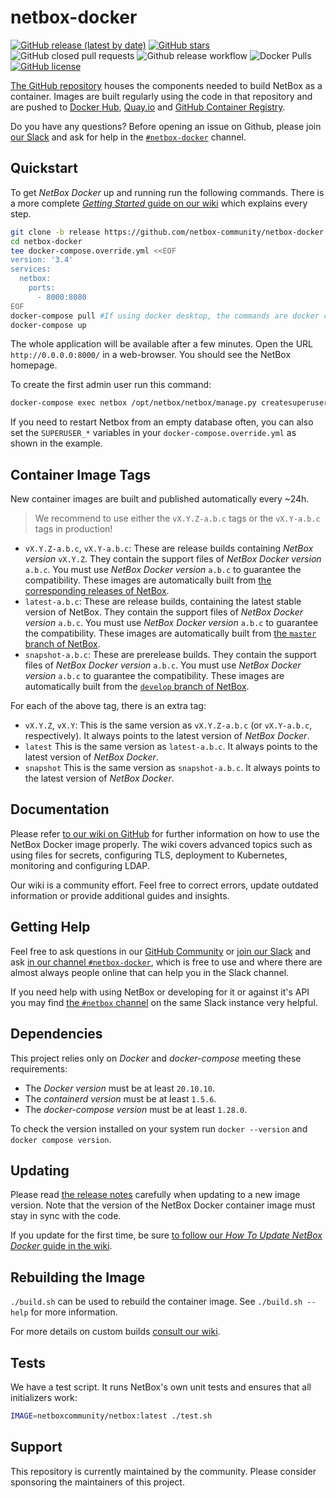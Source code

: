 # netbox-docker

[![GitHub release (latest by date)](https://img.shields.io/github/v/release/netbox-community/netbox-docker)][github-release]
[![GitHub stars](https://img.shields.io/github/stars/netbox-community/netbox-docker)][github-stargazers]
![GitHub closed pull requests](https://img.shields.io/github/issues-pr-closed-raw/netbox-community/netbox-docker)
![Github release workflow](https://img.shields.io/github/actions/workflow/status/netbox-community/netbox-docker/release.yml?branch=release)
![Docker Pulls](https://img.shields.io/docker/pulls/netboxcommunity/netbox)
[![GitHub license](https://img.shields.io/github/license/netbox-community/netbox-docker)][netbox-docker-license]

[The GitHub repository][netbox-docker-github] houses the components needed to build NetBox as a container.
Images are built regularly using the code in that repository and are pushed to [Docker Hub][netbox-dockerhub], [Quay.io][netbox-quayio] and [GitHub Container Registry][netbox-ghcr].

Do you have any questions?
Before opening an issue on Github,
please join [our Slack][netbox-docker-slack] and ask for help in the [`#netbox-docker`][netbox-docker-slack-channel] channel.

[github-stargazers]: https://github.com/netbox-community/netbox-docker/stargazers
[github-release]: https://github.com/netbox-community/netbox-docker/releases
[netbox-dockerhub]: https://hub.docker.com/r/netboxcommunity/netbox/
[netbox-quayio]: https://quay.io/repository/netboxcommunity/netbox
[netbox-ghcr]: https://github.com/netbox-community/netbox-docker/pkgs/container/netbox
[netbox-docker-github]: https://github.com/netbox-community/netbox-docker/
[netbox-docker-slack]: https://join.slack.com/t/netdev-community/shared_invite/zt-mtts8g0n-Sm6Wutn62q_M4OdsaIycrQ
[netbox-docker-slack-channel]: https://netdev-community.slack.com/archives/C01P0GEVBU7
[netbox-slack-channel]: https://netdev-community.slack.com/archives/C01P0FRSXRV
[netbox-docker-license]: https://github.com/netbox-community/netbox-docker/blob/release/LICENSE

## Quickstart

To get _NetBox Docker_ up and running run the following commands.
There is a more complete [_Getting Started_ guide on our wiki][wiki-getting-started] which explains every step.

```bash
git clone -b release https://github.com/netbox-community/netbox-docker.git
cd netbox-docker
tee docker-compose.override.yml <<EOF
version: '3.4'
services:
  netbox:
    ports:
      - 8000:8080
EOF
docker-compose pull #If using docker desktop, the commands are docker compose pull and docker compose up
docker-compose up
```

The whole application will be available after a few minutes.
Open the URL `http://0.0.0.0:8000/` in a web-browser.
You should see the NetBox homepage.

To create the first admin user run this command:

```bash
docker-compose exec netbox /opt/netbox/netbox/manage.py createsuperuser # (Docker Desktop) docker compose exec netbox /opt/netbox/netbox/manage.py createsuperuser
```

If you need to restart Netbox from an empty database often, you can also set the `SUPERUSER_*` variables in your `docker-compose.override.yml` as shown in the example.

[wiki-getting-started]: https://github.com/netbox-community/netbox-docker/wiki/Getting-Started

## Container Image Tags

New container images are built and published automatically every ~24h.

> We recommend to use either the `vX.Y.Z-a.b.c` tags or the `vX.Y-a.b.c` tags in production!

* `vX.Y.Z-a.b.c`, `vX.Y-a.b.c`:
  These are release builds containing _NetBox version_ `vX.Y.Z`.
  They contain the support files of _NetBox Docker version_ `a.b.c`.
  You must use _NetBox Docker version_ `a.b.c` to guarantee the compatibility.
  These images are automatically built from [the corresponding releases of NetBox][netbox-releases].
* `latest-a.b.c`:
  These are release builds, containing the latest stable version of NetBox.
  They contain the support files of _NetBox Docker version_ `a.b.c`.
  You must use _NetBox Docker version_ `a.b.c` to guarantee the compatibility.
  These images are automatically built from [the `master` branch of NetBox][netbox-master].
* `snapshot-a.b.c`:
  These are prerelease builds.
  They contain the support files of _NetBox Docker version_ `a.b.c`.
  You must use _NetBox Docker version_ `a.b.c` to guarantee the compatibility.
  These images are automatically built from the [`develop` branch of NetBox][netbox-develop].

For each of the above tag, there is an extra tag:

* `vX.Y.Z`, `vX.Y`:
  This is the same version as `vX.Y.Z-a.b.c` (or `vX.Y-a.b.c`, respectively).
  It always points to the latest version of _NetBox Docker_.
* `latest`
  This is the same version as `latest-a.b.c`.
  It always points to the latest version of _NetBox Docker_.
* `snapshot`
  This is the same version as `snapshot-a.b.c`.
  It always points to the latest version of _NetBox Docker_.

[netbox-releases]: https://github.com/netbox-community/netbox/releases
[netbox-master]: https://github.com/netbox-community/netbox/tree/master
[netbox-develop]: https://github.com/netbox-community/netbox/tree/develop

## Documentation

Please refer [to our wiki on GitHub][netbox-docker-wiki] for further information on how to use the NetBox Docker image properly.
The wiki covers advanced topics such as using files for secrets, configuring TLS, deployment to Kubernetes, monitoring and configuring LDAP.

Our wiki is a community effort.
Feel free to correct errors, update outdated information or provide additional guides and insights.

[netbox-docker-wiki]: https://github.com/netbox-community/netbox-docker/wiki/

## Getting Help

Feel free to ask questions in our [GitHub Community][netbox-community]
or [join our Slack][netbox-docker-slack] and ask [in our channel `#netbox-docker`][netbox-docker-slack-channel],
which is free to use and where there are almost always people online that can help you in the Slack channel.

If you need help with using NetBox or developing for it or against it's API
you may find [the `#netbox` channel][netbox-slack-channel] on the same Slack instance very helpful.

[netbox-community]: https://github.com/netbox-community/netbox-docker/discussions

## Dependencies

This project relies only on _Docker_ and _docker-compose_ meeting these requirements:

* The _Docker version_ must be at least `20.10.10`.
* The _containerd version_ must be at least `1.5.6`.
* The _docker-compose version_ must be at least `1.28.0`.

To check the version installed on your system run `docker --version` and `docker compose version`.

## Updating

Please read [the release notes][releases] carefully when updating to a new image version.
Note that the version of the NetBox Docker container image must stay in sync with the code.

If you update for the first time, be sure [to follow our _How To Update NetBox Docker_ guide in the wiki][netbox-docker-wiki-updating].

[releases]: https://github.com/netbox-community/netbox-docker/releases
[netbox-docker-wiki-updating]: https://github.com/netbox-community/netbox-docker/wiki/Updating

## Rebuilding the Image

`./build.sh` can be used to rebuild the container image. See `./build.sh --help` for more information.

For more details on custom builds [consult our wiki][netbox-docker-wiki-build].

[netbox-docker-wiki-build]: https://github.com/netbox-community/netbox-docker/wiki/Build

## Tests

We have a test script.
It runs NetBox's own unit tests and ensures that all initializers work:

```bash
IMAGE=netboxcommunity/netbox:latest ./test.sh
```

## Support

This repository is currently maintained by the community.
Please consider sponsoring the maintainers of this project.
